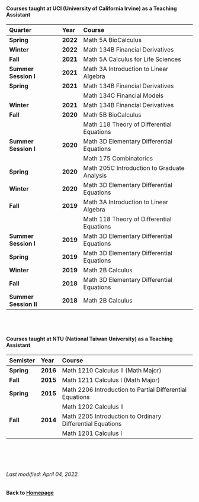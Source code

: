 #### Courses taught at UCI (University of California Irvine) as a Teaching Assistant  

|__Quarter__ | __Year__ | __Course__ |
|:--------------- |  :------------ | :-----------------|
|__Spring__ | __2022__ | Math 5A BioCalculus  |
|__Winter__ | __2022__ | Math 134B Financial Derivatives  |
|__Fall__ | __2021__ | Math 5A Calculus for Life Sciences |
|__Summer Session I__ | __2021__ | Math 3A Introduction to Linear Algebra |
|__Spring__ | __2021__ | Math 134B Financial Derivatives  |
| | | Math 134C Financial Models  |
|__Winter__ | __2021__ | Math 134B Financial Derivatives  |
|__Fall__ | __2020__ | Math 5B BioCalculus  |
| | | Math 118 Theory of Differential Equations  |
|__Summer Session I__ | __2020__ | Math 3D Elementary Differential Equations |
| | | Math 175 Combinatorics  |
|__Spring__ | __2020__ | Math 205C Introduction to Graduate Analysis  |
|__Winter__ | __2020__ | Math 3D Elementary Differential Equations  |
|__Fall__ | __2019__ | Math 3A Introduction to Linear Algebra  |
| | | Math 118 Theory of Differential Equations  |
|__Summer Session I__ | __2019__ | Math 3D Elementary Differential Equations |
|__Spring__ | __2019__ | Math 3D Elementary Differential Equations |
|__Winter__  | __2019__ | Math 2B Calculus |
|__Fall__ | __2018__ | Math 3D Elementary Differential Equations |
|__Summer Session II__ | __2018__ | Math 2B Calculus |

<br />    
<br />    




#### Courses taught at NTU (National Taiwan University) as a Teaching Assistant  

| __Semister__ | __Year__ | __Course__ |
|:------------  | :------------ | :-----------------|
|__Spring__ | __2016__ | Math 1210 Calculus II (Math Major) |
|__Fall__ | __2015__ |  Math 1211 Calculus I  (Math Major) |
|__Spring__ | __2015__ | Math 2206 Introduction to Partial Differential Equations |
| | | Math 1202 Calculus II |
|__Fall__ | __2014__ | Math 2205 Introduction to Ordinary Differential Equations    |
| | |  Math 1201 Calculus I |







 
      
<br />    
<br />
<br />

###### Last modified: April 04, 2022.
#### Back to [Homepage](https://chaominl.github.io)
